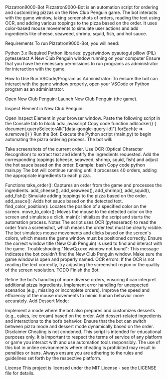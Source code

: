 Pizzatron9000-Bot
Pizzatron9000-Bot is an automation script for ordering and customizing pizzas on the New Club Penguin game. The bot interacts with the game window, taking screenshots of orders, reading the text using OCR, and adding various toppings to the pizza based on the order. It uses color-based mouse movements to simulate user actions and add ingredients like cheese, seaweed, shrimp, squid, fish, and hot sauce.

Requirements
To run Pizzatron9000-Bot, you will need:

Python 3.x
Required Python libraries:
pygetwindow
pyautogui
pillow (PIL)
pytesseract
A New Club Penguin window running on your computer
Ensure that you have the necessary permissions to run programs as administrator for interaction with the game.

How to Use
Run VSCode/Program as Administrator: To ensure the bot can interact with the game window properly, open your VSCode or Python program as an administrator.

Open New Club Penguin: Launch New Club Penguin (the game).

Inspect Element in New Club Penguin:

Open Inspect Element in your browser window.
Paste the following script in the Console tab to block ads:
javascript
Copy code
function adblocker() {
document.querySelectorAll("[data-google-query-id]").forEach(e => e.remove())
}
Run the Bot: Execute the Python script (main.py) to begin automating the pizza ordering process. The bot will:

Take screenshots of the current order.
Use OCR (Optical Character Recognition) to extract text and identify the ingredients requested.
Add the corresponding toppings (cheese, seaweed, shrimp, squid, fish) and adjust the hot sauce based on the order.
Example:
bash
Copy code
python main.py
The bot will continue running until it processes 40 orders, adding the appropriate ingredients to each pizza.

Functions
take_order(): Captures an order from the game and processes the ingredients.
add_cheese(), add_seaweed(), add_shrimp(), add_squid(), add_fish(): Simulate adding toppings to the pizza based on the order.
add_sauce(): Adds hot sauce based on the detected text.
find_color_position(): Locates the position of a specified color on the screen.
move_to_color(): Moves the mouse to the detected color on the screen and simulates a click.
main(): Initializes the script and starts the automation process.
Notes
The script uses OCR (pytesseract) to read the order from a screenshot, which means the order text must be clearly visible.
The bot simulates mouse movements and clicks based on the screen's colors, which means the game window must be positioned correctly.
Ensure the correct window title (New Club Penguin) is used to find and interact with the game.
Troubleshooting
"NewCp.exe window not found": This message indicates the bot couldn't find the New Club Penguin window. Make sure the game window is open and properly named.
OCR errors: If the OCR is not reading the text correctly, try adjusting the screenshot region or the quality of the screen resolution.
TODO
Finish the Bot:

Refine the bot’s handling of more diverse orders, ensuring it can interpret additional pizza ingredients.
Implement error handling for unexpected scenarios (e.g., missing or incomplete orders).
Improve the speed and efficiency of the mouse movements to mimic human behavior more accurately.
Add Dessert Mode:

Implement a mode where the bot also prepares and customizes desserts (e.g., cakes, ice cream) based on the order.
Add dessert-related ingredients and interactions to the bot’s behavior.
Ensure that the bot can switch between pizza mode and dessert mode dynamically based on the order.
Disclaimer
Cheating is not condoned. This script is intended for educational purposes only. It is important to respect the terms of service of any platform or game you interact with and use automation tools responsibly. The use of this bot in online environments where cheating is prohibited may result in penalties or bans. Always ensure you are adhering to the rules and guidelines set forth by the respective platform.

License
This project is licensed under the MIT License - see the LICENSE file for details.
